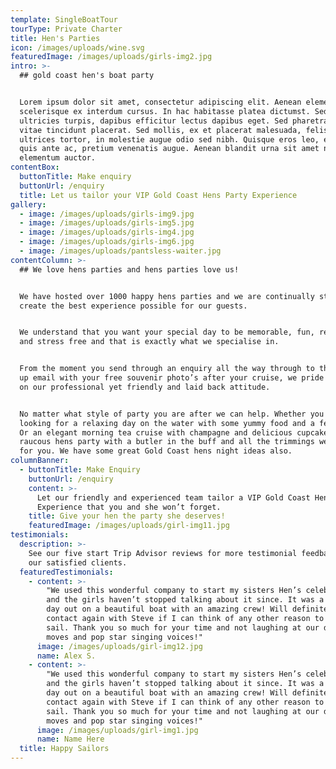 ```yaml
---
template: SingleBoatTour
tourType: Private Charter
title: Hen's Parties
icon: /images/uploads/wine.svg
featuredImage: /images/uploads/girls-img2.jpg
intro: >-
  ## gold coast hen's boat party


  Lorem ipsum dolor sit amet, consectetur adipiscing elit. Aenean elementum
  scelerisque ex interdum cursus. In hac habitasse platea dictumst. Sed porta
  ultricies turpis, dapibus efficitur lectus dapibus eget. Sed pharetra urna
  vitae tincidunt placerat. Sed mollis, ex et placerat malesuada, felis orci
  ultrices tortor, in molestie augue odio sed nibh. Quisque eros leo, egestas
  quis ante ac, pretium venenatis augue. Aenean blandit urna sit amet nisi
  elementum auctor.
contentBox:
  buttonTitle: Make enquiry
  buttonUrl: /enquiry
  title: Let us tailor your VIP Gold Coast Hens Party Experience
gallery:
  - image: /images/uploads/girls-img9.jpg
  - image: /images/uploads/girls-img5.jpg
  - image: /images/uploads/girls-img4.jpg
  - image: /images/uploads/girls-img6.jpg
  - image: /images/uploads/pantsless-waiter.jpg
contentColumn: >-
  ## We love hens parties and hens parties love us!


  We have hosted over 1000 happy hens parties and we are continually striving to
  create the best experience possible for our guests.


  We understand that you want your special day to be memorable, fun, relaxing
  and stress free and that is exactly what we specialise in.


  From the moment you send through an enquiry all the way through to the follow
  up email with your free souvenir photo’s after your cruise, we pride ourselves
  on our professional yet friendly and laid back attitude.


  No matter what style of party you are after we can help. Whether you are
  looking for a relaxing day on the water with some yummy food and a few drinks.
  Or an elegant morning tea cruise with champagne and delicious cupcakes. Even a
  raucous hens party with a butler in the buff and all the trimmings we are here
  for you. We have some great Gold Coast hens night ideas also.
columnBanner:
  - buttonTitle: Make Enquiry
    buttonUrl: /enquiry
    content: >-
      Let our friendly and experienced team tailor a VIP Gold Coast Hens Party
      Experience that you and she won’t forget.
    title: Give your hen the party she deserves!
    featuredImage: /images/uploads/girl-img11.jpg
testimonials:
  description: >-
    See our five start Trip Advisor reviews for more testimonial feedback from
    our satisfied clients.
  featuredTestimonials:
    - content: >-
        "We used this wonderful company to start my sisters Hen’s celebrations
        and the girls haven’t stopped talking about it since. It was a beautiful
        day out on a beautiful boat with an amazing crew! Will definitely be in
        contact again with Steve if I can think of any other reason to go for a
        sail. Thank you so much for your time and not laughing at our dance
        moves and pop star singing voices!"
      image: /images/uploads/girl-img12.jpg
      name: Alex S.
    - content: >-
        "We used this wonderful company to start my sisters Hen’s celebrations
        and the girls haven’t stopped talking about it since. It was a beautiful
        day out on a beautiful boat with an amazing crew! Will definitely be in
        contact again with Steve if I can think of any other reason to go for a
        sail. Thank you so much for your time and not laughing at our dance
        moves and pop star singing voices!"
      image: /images/uploads/girl-img1.jpg
      name: Name Here
  title: Happy Sailors
---
```


